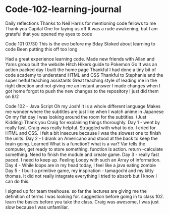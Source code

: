 # Code-102-learning-journal
Daily reflections
Thanks to Neil Harris for mentioning code fellows to me
Thank you Capital One for laying us off
It was a rude awakening, but I am grateful that you opened my eyes to code

Code 101 07/30
This is the eve before my Bday
Stoked about learning to code
Been putting this off too long

Had a great experience learning code. Made new friends with Allan and Yams
group bult the website Hitch Hikers guide to Pokemon Go
It was an action packed day
I built the home page 
Thankful I had done a tiny bit of code academy to understand HTML and CSS
Thankful to Stephanie and the super helful teaching assistants
Great teaching style of leading me in the right direction and not giving me an instant answer
I made changes when I got home
forgot to push the new changes to the repository
I just did them on 8/2

Code 102 - Java Script
Oh my Josh! 
It is a whole different language
Makes me wonder where the subtitles are just like when I watch anime in Japanese
On my fist day I was looking around the room for the subtitles. (Just Kidding)
Thank you Craig for explaining things thoroughly. 
Day 1 - went by really fast. Craig was really helpful. Struggled with what to do. I cried for HTML and CSS. I felt a bit insecure because I was the slowest one to finish the units. 
Day 2 - I drank an Americano and stood at the back to keep the brain going. Learned What is a function? what is a var? 
Var tells the computer, get ready to store something. function is action. return -calculate something.
Need to finish the module and create game.
Day 3 - really fast paced. I need to keep up. Feeling Loopy with such an Array of information.
Day 4 - While loops are in my head today, I feel like a java eating zombie
Day 5 - I built a primitive game, my inspiration - tamagochi and my kitty thomas. It did not really integrate everything I tried to absorb but I know I can do this.

I signed up for team treehouse. so far the lectures are giving me the definition of terms I was looking for. suggestion before going in to class 102. learn the basics before you take the class. Craig was awesome, I was just slow because I was unfamiliar. 



